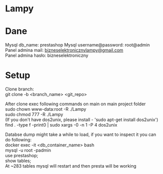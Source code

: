# Lampy

# Dane
Mysql db_name: prestashop
Mysql username@password:  root@admin <br />
Panel admina mail: bizneselektronicznylampy@gmail.com <br />
Panel admina hasło: bizneselektroniczny <br />

# Setup
Clone branch: <br />
git clone -b <branch_name> <git_repo>  <br />

After clone exec following commands on main on main project folder  <br />
sudo chown www-data:root -R ./Lampy  <br />
sudo chmod 777 -R ./Lampy  <br />
(If you don't have dos2unix, please install - 'sudo apt-get install dos2unix') <br />
find . -type f -print0 | sudo xargs -0 -n 1 -P 4 dos2unix  <br />

Databse dump might take a while to load, if you want to inspect it you can do following: <br />
docker exec -it <db_container_name> bash <br />
mysql -u root -padmin <br />
use prestashop; <br />
show tables; <br />
At ~283 tables mysql will restart and then presta will be working <br />
